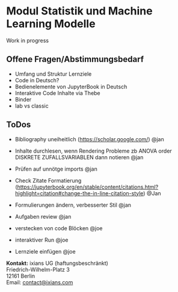 
# Modul Statistik und Machine Learning Modelle

Work in progress

## Offene Fragen/Abstimmungsbedarf

-   Umfang und Struktur Lernziele
-   Code in Deutsch?
-   Bedienelemente von JupyterBook in Deutsch
-   Interaktive Code Inhalte via Thebe
-   Binder
-   lab vs classic

## ToDos
- Bibliography uneiheitlich (https://scholar.google.com/) @jan 
- Inhalte durchlesen, wenn Rendering Probleme zb ANOVA order DISKRETE ZUFALLSVARIABLEN dann notieren @jan
- Prüfen auf unnötge imports @jan
- Check Zitate Formatierung (https://jupyterbook.org/en/stable/content/citations.html?highlight=citation#change-the-in-line-citation-style) @Jan
- Formulierungen ändern, verbesserter Stil @jan
- Aufgaben review @jan

- verstecken von code Blöcken @joe
- interaktiver Run @joe
- Lernziele einfügen @joe


**Kontakt:**
ixians UG (haftungsbeschränkt)\
Friedrich-Wilhelm-Platz 3\
12161 Berlin\
Email: <contact@ixians.com>
